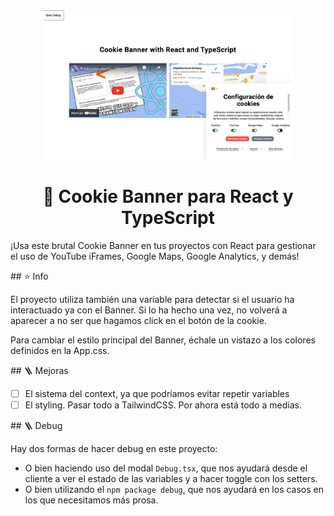 <div align="center">

<img src="./public/thumbnail.png" alt="Cookie React Thumbnail" width="400" heigh="auto" />

# 🍪 Cookie Banner para React y TypeScript

</div>

¡Usa este brutal Cookie Banner en tus proyectos con React para gestionar el uso de YouTube iFrames, Google Maps, Google Analytics, y demás!

## ⭐️ Info

El proyecto utiliza también una variable para detectar si el usuario ha interactuado ya con el Banner. Si lo ha hecho una vez, no volverá a aparecer a no ser que hagamos click en el botón de la cookie.

Para cambiar el estilo principal del Banner, échale un vistazo a los colores definidos en la App.css.

## 🪜 Mejoras

- [ ] El sistema del context, ya que podríamos evitar repetir variables
- [ ] El styling. Pasar todo a TailwindCSS. Por ahora está todo a medias.

## 🪜 Debug

Hay dos formas de hacer debug en este proyecto:

- O bien haciendo uso del modal `Debug.tsx`, que nos ayudará desde el cliente a ver el estado de las variables y a hacer toggle con los setters.
- O bien utilizando el `npm package debug`, que nos ayudará en los casos en los que necesitamos más prosa.
